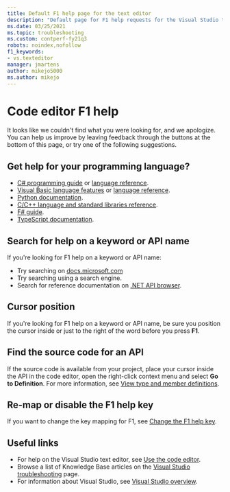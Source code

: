 ```yaml
---
title: Default F1 help page for the text editor
description: "Default page for F1 help requests for the Visual Studio text editor"
ms.date: 03/25/2021
ms.topic: troubleshooting
ms.custom: contperf-fy21q3
robots: noindex,nofollow
f1_keywords:
- vs.texteditor
manager: jmartens
author: mikejo5000
ms.author: mikejo
---
```

# Code editor F1 help

It looks like we couldn't find what you were looking for, and we apologize. You can help us improve by leaving feedback through the buttons at the bottom of this page, or try one of the following suggestions.

## Get help for your programming language?

- [C# programming guide](/dotnet/csharp/programming-guide/) or [language reference](/dotnet/csharp/language-reference/).
- [Visual Basic language features](/dotnet/visual-basic/programming-guide/language-features/) or [language reference](/dotnet/visual-basic/language-reference/).
- [Python documentation](https://docs.python.org/).
- [C/C++ language and standard libraries reference](/cpp/cpp/c-cpp-language-and-standard-libraries).
- [F# guide](/dotnet/fsharp/).
- [TypeScript documentation](https://www.typescriptlang.org/docs).

## Search for help on a keyword or API name

If you're looking for F1 help on a keyword or API name:

- Try searching on [docs.microsoft.com](/)
- Try searching using a search engine.
- Search for reference documentation on [.NET API browser](/dotnet/api/).

## Cursor position

If you're looking for F1 help on a keyword or API name, be sure you position the cursor inside or just to the right of the word before you press **F1**.

## Find the source code for an API

If the source code is available from your project, place your cursor inside the API in the code editor, open the right-click context menu and select **Go to Definition**. For more information, see [View type and member definitions](../../ide/go-to-and-peek-definition.md).

## Re-map or disable the F1 help key

If you want to change the key mapping for F1, see [Change the F1 help key](../not-in-toc/change-f1-help-key.md).

## Useful links

- For help on the Visual Studio text editor, see [Use the code editor](../../ide/writing-code-in-the-code-and-text-editor.md).
- Browse a list of Knowledge Base articles on the [Visual Studio troubleshooting](/troubleshoot/visualstudio/welcome-visual-studio/) page.
- For information about Visual Studio, see [Visual Studio overview](../../get-started/visual-studio-ide.md).